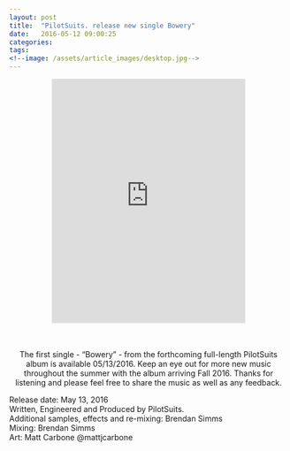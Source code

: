 ```yaml
---
layout: post
title:  "PilotSuits. release new single Bowery"
date:   2016-05-12 09:00:25
categories: 
tags: 
<!--image: /assets/article_images/desktop.jpg-->
---
```


<center>
<iframe style="border: 0; width: 350px; height: 442px;" src="https://bandcamp.com/EmbeddedPlayer/track=3993829814/size=large/bgcol=ffffff/linkcol=0687f5/tracklist=false/transparent=true/" seamless><a href="http://pilotsuits.bandcamp.com/track/bowery">Bowery by PilotSuits.</a></iframe>
</center>
<center>

</br>
</br>

<p>The first single - “Bowery” - from the forthcoming full-length PilotSuits album is available 05/13/2016. Keep an eye out for more new music throughout the summer with the album arriving Fall 2016. Thanks for listening and please feel free to share the music as well as any feedback. </p>
</center>

<p>Release date: May 13, 2016 </br>
Written, Engineered and Produced by PilotSuits. </br>
Additional samples, effects and re-mixing: Brendan Simms </br>
Mixing: Brendan Simms </br>
Art: Matt Carbone @mattjcarbone</br></p>


